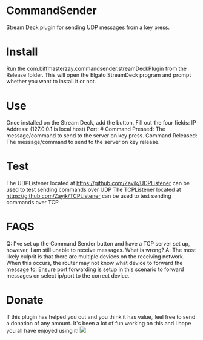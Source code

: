 # CommandSender
 Stream Deck plugin for sending UDP messages from a key press. 

# Install
 Run the com.biffmasterzay.commandsender.streamDeckPlugin from the Release folder.
 This will open the Elgato StreamDeck program and prompt whether you want to install it or not.
 
# Use
 Once installed on the Stream Deck, add the button. 
 Fill out the four fields:
	IP Address: (127.0.0.1 is local host)
	Port: #
	Command Pressed: The message/command to send to the server on key press.
	Command Released: The message/command to send to the server on key release.

# Test
 The UDPListener located at https://github.com/Zayik/UDPListener can be used to test sending commands over UDP
 The TCPListener located at https://github.com/Zayik/TCPListener can be used to test sending commands over TCP


# FAQS
Q: I've set up the Command Sender button and have a TCP server set up, however, I am still unable to receive messages. What is wrong?
A: The most likely culprit is that there are multiple devices on the receiving network. When this occurs, the router may not know what device to forward the message to. Ensure port forwarding is setup in this scenario to forward messages on select ip/port to the correct device. 

# Donate
If this plugin has helped you out and you think it has value, feel free to send a donation of any amount. It's been a lot of fun working on this and I hope you all have enjoyed using it!
[![](https://www.paypalobjects.com/en_US/i/btn/btn_donateCC_LG.gif)](https://www.paypal.com/donate/?business=2CMZ24E89WANG&no_recurring=0&currency_code=USD)

